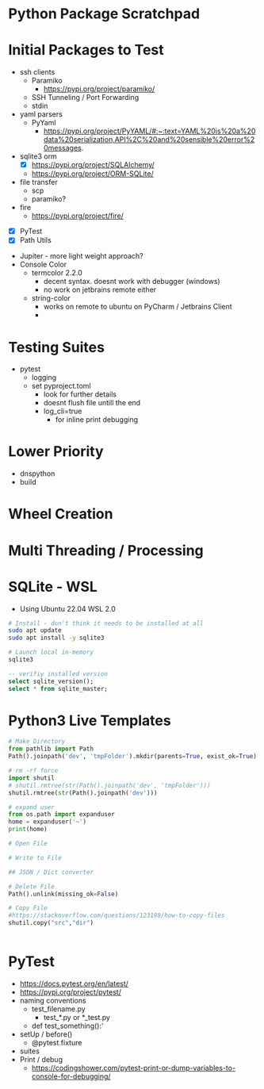 # Python Package Scratchpad

# Initial Packages to Test
* ssh clients
  * Paramiko
    * https://pypi.org/project/paramiko/
  * SSH Tunneling / Port Forwarding
  * stdin
* yaml parsers
  * PyYaml
    * https://pypi.org/project/PyYAML/#:~:text=YAML%20is%20a%20data%20serialization,API%2C%20and%20sensible%20error%20messages.
* sqlite3 orm
  * [x] https://pypi.org/project/SQLAlchemy/
  * https://pypi.org/project/ORM-SQLite/
* file transfer
  * scp
  * paramiko?
* fire
  * https://pypi.org/project/fire/
* [x] PyTest
* [x] Path Utils
* Jupiter - more light weight approach?
* Console Color
  * termcolor 2.2.0
    * decent syntax. doesnt work with debugger (windows)
    * no work on jetbrains remote either
  * string-color
    * works on remote to ubuntu on PyCharm / Jetbrains Client
    * 

# Testing Suites
* pytest
  * logging
  * set pyproject.toml
    * look for further details
    * doesnt flush file untill the end
    * log_cli=true
      * for inline print debugging

# Lower Priority
* dnspython
* build

# Wheel Creation

# Multi Threading / Processing

# SQLite - WSL
* Using Ubuntu 22.04 WSL 2.0
```bash
# Install - don't think it needs to be installed at all
sudo apt update
sudo apt install -y sqlite3

# Launch local in-memory
sqlite3
```
```sql
-- verifiy installed version
select sqlite_version();
select * from sqlite_master;
```

# Python3 Live Templates
```python
# Make Directory
from pathlib import Path
Path().joinpath('dev', 'tmpFolder').mkdir(parents=True, exist_ok=True)

# rm -rf force
import shutil
# shutil.rmtree(str(Path().joinpath('dev', 'tmpFolder')))
shutil.rmtree(str(Path().joinpath('dev')))

# expand user
from os.path import expanduser
home = expanduser('~')
print(home)

# Open File

# Write to File

## JSON / Dict converter

# Delete File
Path().unlink(missing_ok=False)

# Copy File
#https://stackoverflow.com/questions/123198/how-to-copy-files
shutil.copy("src","dir")



```

# PyTest
* https://docs.pytest.org/en/latest/
* https://pypi.org/project/pytest/
* naming conventions
  * test_filename.py
    * test_*.py or *_test.py
  * def test_something():'
* setUp / before()
  * @pytest.fixture
* suites
* Print / debug
  * https://codingshower.com/pytest-print-or-dump-variables-to-console-for-debugging/